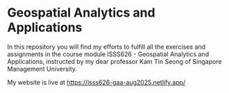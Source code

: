 # Geospatial Analytics and Applications
In this repository you will find my efforts to fulfill all the exercises and assignments in the course module ISSS626 - Geospatial Analytics and Applications, instructed by my dear professor Kam Tin Seong of Singapore Management University.

My website is live at https://isss626-gaa-aug2025.netlify.app/
